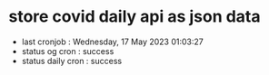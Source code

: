# store covid daily api as json data

- last cronjob : Wednesday, 17 May 2023 01:03:27
- status og cron : success
- status daily cron : success
      
      